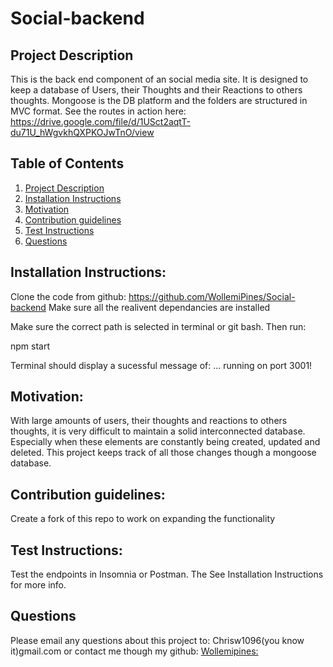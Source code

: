 # Social-backend

## Project Description <a name="project-description"></a>
This is the back end component of an social media site. It is designed to keep a database of Users, their Thoughts and their Reactions to others thoughts. Mongoose is the DB platform and the folders are structured in MVC format.
See the routes in action here:
https://drive.google.com/file/d/1USct2aqtT-du71U_hWgvkhQXPKOJwTnO/view

## Table of Contents
1. [Project Description](#project-description)
1. [Installation Instructions](#install)
1. [Motivation](#motivation)
1. [Contribution guidelines](#contribute)
1. [Test Instructions](#test)
1. [Questions](#questions)


## Installation Instructions: <a name="install"></a>
Clone the code from github: https://github.com/WollemiPines/Social-backend
Make sure all the realivent dependancies are installed 

Make sure the correct path is selected in terminal or git bash.
Then run: 

npm start

Terminal should display a sucessful message of:
... running on port 3001!

## Motivation: <a name="motivation"></a>
With large amounts of users, their thoughts and reactions to others thoughts, it is very difficult to maintain a solid interconnected database. Especially when these elements are constantly being created, updated and deleted. This project keeps track of all those changes though a mongoose database.

## Contribution guidelines: <a name="contribute"></a>
Create a fork of this repo to work on expanding the functionality

## Test Instructions: <a name="test"></a>
Test the endpoints in Insomnia or Postman. 
The 
See Installation Instructions for more info.

## Questions <a name="questions"></a>
Please email any questions about this project to: Chrisw1096(you know it)gmail.com
or contact me though my github: 
[Wollemipines:](https://github.com/Wollemipines)
